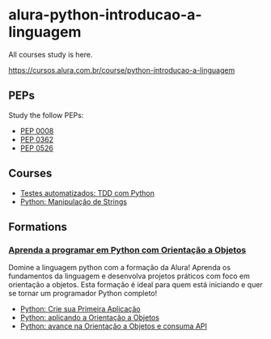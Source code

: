 # alura-python-introducao-a-linguagem #

All courses study is here.

https://cursos.alura.com.br/course/python-introducao-a-linguagem

## PEPs ##

Study the follow PEPs:

- [PEP 0008](https://peps.python.org/pep-0008/ "Style Guide for Python Code")
- [PEP 0362](https://peps.python.org/pep-0362/ "Function Signature Object")
- [PEP 0526](https://peps.python.org/pep-0526/ "Syntax for Variable Annotations")

## Courses ##

- [Testes automatizados: TDD com Python](https://cursos.alura.com.br/course/tdd-com-python "tdd_com_python")
- [Python: Manipulação de Strings](https://cursos.alura.com.br/course/python-manipulando-strings "python_manipulando_string")


## Formations ##

### [Aprenda a programar em Python com Orientação a Objetos](https://cursos.alura.com.br/formacao-linguagem-python) ###

Domine a linguagem python com a formação da Alura! Aprenda os fundamentos da linguagem e desenvolva projetos práticos com foco em orientação a objetos. Esta formação é ideal para quem está iniciando e quer se tornar um programador Python completo!

- [Python: Crie sua Primeira Aplicação](https://cursos.alura.com.br/course/python-crie-sua-primeira-aplicacao "pyoov3")
- [Python: aplicando a Orientação a Objetos](https://cursos.alura.com.br/course/python-aplicando-orientacao-objetos "pyoov3")
- [Python: avance na Orientação a Objetos e consuma API](https://cursos.alura.com.br/course/python-avance-orientacao-objetos-consuma-api "pyoov3")
